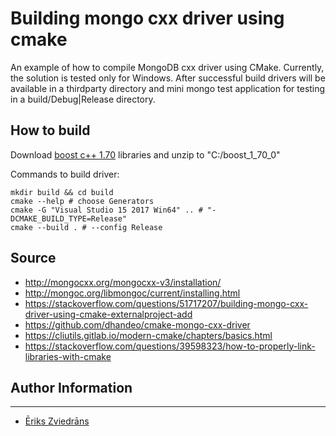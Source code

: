 # Building mongo cxx driver using cmake

An example of how to compile MongoDB cxx driver using CMake. Currently, the solution is tested only for Windows. After successful build drivers will be available in a thirdparty directory and mini mongo test application for testing in a build/Debug|Release directory.

## How to build

Download [boost c++ 1.70](https://www.boost.org/users/history/version_1_70_0.html) libraries and unzip to "C:/boost_1_70_0"

Commands to build driver:
```
mkdir build && cd build
cmake --help # choose Generators
cmake -G "Visual Studio 15 2017 Win64" .. # "-DCMAKE_BUILD_TYPE=Release" 
cmake --build . # --config Release
```

## Source
* http://mongocxx.org/mongocxx-v3/installation/
* http://mongoc.org/libmongoc/current/installing.html
* https://stackoverflow.com/questions/51717207/building-mongo-cxx-driver-using-cmake-externalproject-add
* https://github.com/dhandeo/cmake-mongo-cxx-driver
* https://cliutils.gitlab.io/modern-cmake/chapters/basics.html
* https://stackoverflow.com/questions/39598323/how-to-properly-link-libraries-with-cmake

## Author Information
------------------

* [Ēriks Zviedrāns](mailto:eriks.zviedrans@gmail.com)
